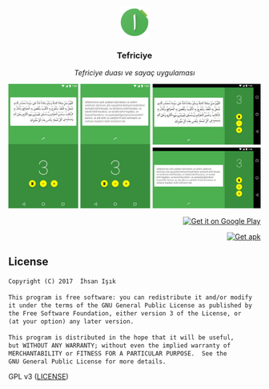 <p align="center">
<img src="/graphics/ic_launcher_web.png" height="60px" width="60px"/>
</p>

<h3><p align="center">Tefriciye</p></h3>

<p align="center"><i>Tefriciye duası ve sayaç uygulaması</i></p>

![](/graphics/screenshots/readme.png)

<p align="right">
<a href='https://play.google.com/store/apps/details?id=tr.xip.tefriciye&pcampaignid=MKT-Other-global-all-co-prtnr-py-PartBadge-Mar2515-1'><img height="48" alt='Get it on Google Play' src='https://cloud.githubusercontent.com/assets/2550945/21590908/dd7857a8-d0ff-11e6-9d0c-a8ce8ba883d4.png'/></a>
</p>
<p align="right">
<a href='https://github.com/xiprox/Tefriciye/releases/latest'><img height="48" alt='Get apk' src='https://cloud.githubusercontent.com/assets/2550945/21590907/dd74e0f0-d0ff-11e6-971f-d429148fd03d.png'/></a>
</p>

## License
```
Copyright (C) 2017  İhsan Işık

This program is free software: you can redistribute it and/or modify
it under the terms of the GNU General Public License as published by
the Free Software Foundation, either version 3 of the License, or
(at your option) any later version.

This program is distributed in the hope that it will be useful,
but WITHOUT ANY WARRANTY; without even the implied warranty of
MERCHANTABILITY or FITNESS FOR A PARTICULAR PURPOSE.  See the
GNU General Public License for more details.
```
GPL v3 ([LICENSE](/LICENSE))
